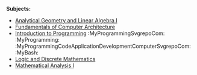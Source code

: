 **Subjects:**
- [Analytical Geometry and Linear Algebra I](Analytical%20Geometry%20and%20Linear%20Algebra%20I.md)
- [Fundamentals of Computer Architecture](Fundamentals%20of%20Computer%20Architecture.md)
- [Introduction to Programming](Introduction%20to%20Programming.md) :MyProgrammingSvgrepoCom: :MyProgramming: :MyProgrammingCodeApplicationDevelopmentComputerSvgrepoCom: :MyBash:    
- [Logic and Discrete Mathematics](Logic%20and%20Discrete%20Mathematics.md)
- [Mathematical Analysis I](Mathematical%20Analysis%20I.md) 